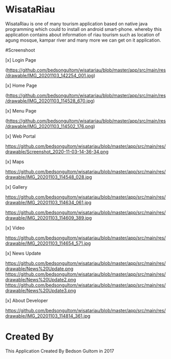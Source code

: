 # WisataRiau

WisataRiau is one of many tourism application based on native java programming which could to install on android smart-phone. whereby this application contains about information of riau tourism such as location of agung mosque, kampar river and many more we can get on it application. 

#Screenshoot

[x] Login Page

(https://github.com/bedsongultom/wisatariau/blob/master/app/src/main/res/drawable/IMG_20201103_142254_001.jpg)

[x] Home Page

(https://github.com/bedsongultom/wisatariau/blob/master/app/src/main/res/drawable/IMG_20201103_114528_670.jpg)

[x] Menu Page

(https://github.com/bedsongultom/wisatariau/blob/master/app/src/main/res/drawable/IMG_20201103_114502_176.png)

[x] Web Portal

https://github.com/bedsongultom/wisatariau/blob/master/app/src/main/res/drawable/Screenshot_2020-11-03-14-36-34.png

[x] Maps

https://github.com/bedsongultom/wisatariau/blob/master/app/src/main/res/drawable/IMG_20201103_114548_028.jpg

[x] Gallery

https://github.com/bedsongultom/wisatariau/blob/master/app/src/main/res/drawable/IMG_20201103_114634_061.jpg

https://github.com/bedsongultom/wisatariau/blob/master/app/src/main/res/drawable/IMG_20201103_114609_389.jpg

[x] Video

https://github.com/bedsongultom/wisatariau/blob/master/app/src/main/res/drawable/IMG_20201103_114654_571.jpg

[x] News Update

https://github.com/bedsongultom/wisatariau/blob/master/app/src/main/res/drawable/News%20Update.png https://github.com/bedsongultom/wisatariau/blob/master/app/src/main/res/drawable/News%20Update2.png https://github.com/bedsongultom/wisatariau/blob/master/app/src/main/res/drawable/News%20Update3.png

[x] About Developer

https://github.com/bedsongultom/wisatariau/blob/master/app/src/main/res/drawable/IMG_20201103_114814_361.jpg

# Created By
This Application Created By Bedson Gultom in 2017

